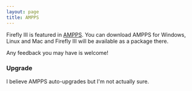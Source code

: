 ```yaml
---
layout: page
title: AMPPS
---
```


Firefly III is featured in [AMPPS](https://www.ampps.com/). You can download AMPPS for Windows, Linux and Mac and Firefly III will be available as a package there.

Any feedback you may have is welcome!

### Upgrade
I believe AMPPS auto-upgrades but I'm not actually sure.